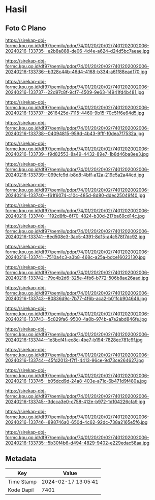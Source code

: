 # Hasil

## Foto C Plano

https://sirekap-obj-formc.kpu.go.id/df97/pemilu/pdpr/74/01/20/20/02/7401202002006-20240216-133735--e2b8a888-de06-4d4e-a624-d24d5bc7aeae.jpg

https://sirekap-obj-formc.kpu.go.id/df97/pemilu/pdpr/74/01/20/20/02/7401202002006-20240216-133736--b328c44b-46d4-4168-b334-a61f88ead170.jpg

https://sirekap-obj-formc.kpu.go.id/df97/pemilu/pdpr/74/01/20/20/02/7401202002006-20240216-133737--22d97c8f-9cf7-4509-9e63-14941fd4b481.jpg

https://sirekap-obj-formc.kpu.go.id/df97/pemilu/pdpr/74/01/20/20/02/7401202002006-20240216-133737--2616425d-7115-4460-9b15-70c51f6e64d5.jpg

https://sirekap-obj-formc.kpu.go.id/df97/pemilu/pdpr/74/01/20/20/02/7401202002006-20240216-133738--04094815-959d-4b43-9fff-f0dea7f7532a.jpg

https://sirekap-obj-formc.kpu.go.id/df97/pemilu/pdpr/74/01/20/20/02/7401202002006-20240216-133739--f9d82553-8a49-4432-89e7-1b8d46ba8ee3.jpg

https://sirekap-obj-formc.kpu.go.id/df97/pemilu/pdpr/74/01/20/20/02/7401202002006-20240216-133739--099cfc9d-b8d8-4bff-a12a-219c5a2a44cd.jpg

https://sirekap-obj-formc.kpu.go.id/df97/pemilu/pdpr/74/01/20/20/02/7401202002006-20240216-133740--f61f6074-c10c-485d-8d80-ddec25049f40.jpg

https://sirekap-obj-formc.kpu.go.id/df97/pemilu/pdpr/74/01/20/20/02/7401202002006-20240216-133740--1192d8fb-6f70-4824-b30d-217ba69cd14c.jpg

https://sirekap-obj-formc.kpu.go.id/df97/pemilu/pdpr/74/01/20/20/02/7401202002006-20240216-133741--8ed508e3-3ac5-4391-8d15-a4c578f7dc92.jpg

https://sirekap-obj-formc.kpu.go.id/df97/pemilu/pdpr/74/01/20/20/02/7401202002006-20240216-133741--7510a4c3-a3b8-468c-a25a-bdce16023130.jpg

https://sirekap-obj-formc.kpu.go.id/df97/pemilu/pdpr/74/01/20/20/02/7401202002006-20240216-133742--79c4b2d6-325e-4fb6-b772-506b8ae26aad.jpg

https://sirekap-obj-formc.kpu.go.id/df97/pemilu/pdpr/74/01/20/20/02/7401202002006-20240216-133743--80836d9c-7b77-4f6b-aca2-b01fcb904646.jpg

https://sirekap-obj-formc.kpu.go.id/df97/pemilu/pdpr/74/01/20/20/02/7401202002006-20240216-133743--5c829fa6-9500-4a0b-974b-a7a2abd846fe.jpg

https://sirekap-obj-formc.kpu.go.id/df97/pemilu/pdpr/74/01/20/20/02/7401202002006-20240216-133744--1e3bcf4f-ec8c-4be7-b194-7828ec781c9f.jpg

https://sirekap-obj-formc.kpu.go.id/df97/pemilu/pdpr/74/01/20/20/02/7401202002006-20240216-133744--45fd2013-f7f1-4413-96ce-9d73ce264627.jpg

https://sirekap-obj-formc.kpu.go.id/df97/pemilu/pdpr/74/01/20/20/02/7401202002006-20240216-133745--b05dcd9d-24a8-403e-a71c-6b471d9f480a.jpg

https://sirekap-obj-formc.kpu.go.id/df97/pemilu/pdpr/74/01/20/20/02/7401202002006-20240216-133745--3dcca3e0-c758-412e-b972-1d104226cfa9.jpg

https://sirekap-obj-formc.kpu.go.id/df97/pemilu/pdpr/74/01/20/20/02/7401202002006-20240216-133746--898746a0-650d-4c62-92dc-738a2165e5f6.jpg

https://sirekap-obj-formc.kpu.go.id/df97/pemilu/pdpr/74/01/20/20/02/7401202002006-20240216-133735--5b30f4b6-d494-4829-9402-e229edac58aa.jpg


## Metadata

| Key        | Value               |
| ---------- | ------------------- |
| Time Stamp | 2024-02-17 13:05:41 |
| Kode Dapil | 7401                |



